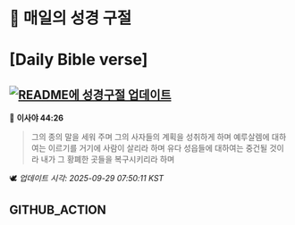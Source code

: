 # 🙏 매일의 성경 구절
# [Daily Bible verse]
## [![README에 성경구절 업데이트](https://github.com/DONGSUKA/first_test/actions/workflows/update-readme-bible.yml/badge.svg)](https://github.com/DONGSUKA/first_test/actions/workflows/update-readme-bible.yml)
<!-- START_BIBLE_VERSE -->
📖 **이사야 44:26**
> 그의 종의 말을 세워 주며 그의 사자들의 계획을 성취하게 하며 예루살렘에 대하여는 이르기를 거기에 사람이 살리라 하며 유다 성읍들에 대하여는 중건될 것이라 내가 그 황폐한 곳들을 복구시키리라 하며

🕊️ _업데이트 시각: 2025-09-29 07:50:11 KST_
  <!-- END_BIBLE_VERSE -->
## GITHUB_ACTION
